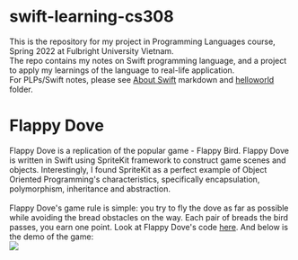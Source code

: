 # swift-learning-cs308
This is the repository for my project in Programming Languages course, Spring 2022 at Fulbright University Vietnam.<br>
The repo contains my notes on Swift programming language, and a project to apply my learnings of the language to real-life application.<br>
For PLPs/Swift notes, please see [About Swift](https://github.com/minhtnphan/swift-learning-cs308/blob/main/AboutSwift.md) markdown and [helloworld](https://github.com/minhtnphan/swift-learning-cs308/tree/main/helloworld) folder.

# Flappy Dove
Flappy Dove is a replication of the popular game - Flappy Bird. Flappy Dove is written in Swift using SpriteKit framework to construct game scenes and objects. Interestingly, I found SpriteKit as a perfect example of Object Oriented Programming's characteristics, specifically encapsulation, polymorphism, inheritance and abstraction.<br>
<br>
Flappy Dove's game rule is simple: you try to fly the dove as far as possible while avoiding the bread obstacles on the way. Each pair of breads the bird passes, you earn one point.
Look at Flappy Dove's code [here](https://github.com/minhtnphan/swift-learning-cs308/tree/main/FlappyDove). And below is the demo of the game:<br>
![](demo.gif)
